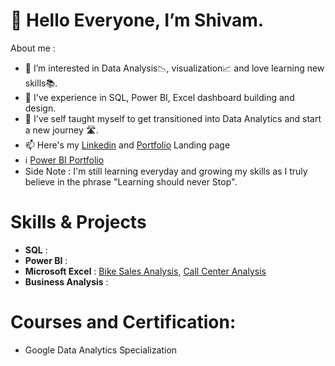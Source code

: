 # 👋 Hello Everyone, I’m Shivam.

About me :

- 👀 I’m interested in Data Analysis📉, visualization📈 and love learning new skills📚.
- 🏢 I've experience in SQL, Power BI, Excel dashboard building and design.
- 🌱 I've self taught myself to get transitioned into Data Analytics and start a new journey 🛣️.
- 📫 Here's my [Linkedin](https://www.linkedin.com/in/shivam-sharma-24a8b51b5) and [Portfolio]() Landing page 
- ℹ️ [Power BI Portfolio]()
- Side Note : I'm still learning everyday and growing my skills as I truly believe in the phrase "Learning should never Stop".

# Skills & Projects 
- **SQL** : 
- **Power BI** : 
- **Microsoft Excel** : [Bike Sales Analysis](https://github.com/shivamsharma-github/Bike-Sales-Analysis.git), [Call Center Analysis](https://github.com/shivamsharma-github/Call-Center-Analysis.git)
- **Business Analysis** : 


# Courses and Certification: 
-  Google Data Analytics Specialization
